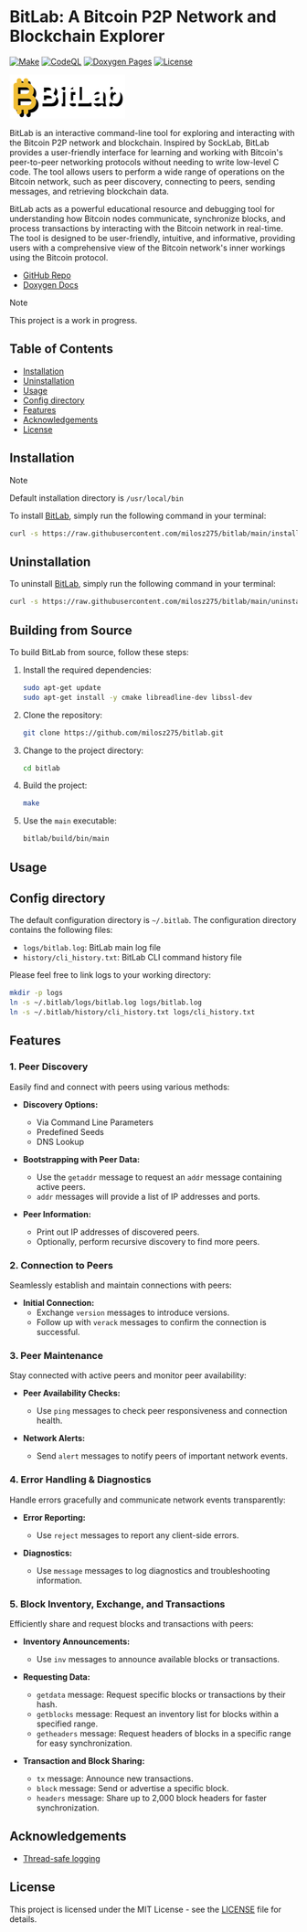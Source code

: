 # BitLab: A Bitcoin P2P Network and Blockchain Explorer

[![Make](https://github.com/milosz275/bitlab/actions/workflows/makefile.yml/badge.svg)](https://github.com/milosz275/bitlab/actions/workflows/makefile.yml)
[![CodeQL](https://github.com/milosz275/bitlab/actions/workflows/codeql.yml/badge.svg)](https://github.com/milosz275/bitlab/actions/workflows/codeql.yml)
[![Doxygen Pages](https://github.com/milosz275/bitlab/actions/workflows/doxygen-pages.yml/badge.svg)](https://github.com/milosz275/bitlab/actions/workflows/doxygen-pages.yml)
[![License](https://img.shields.io/github/license/milosz275/bitlab)](/LICENSE)

![Logo](assets/logo.png)

BitLab is an interactive command-line tool for exploring and interacting with the Bitcoin P2P network and blockchain. Inspired by SockLab, BitLab provides a user-friendly interface for learning and working with Bitcoin's peer-to-peer networking protocols without needing to write low-level C code. The tool allows users to perform a wide range of operations on the Bitcoin network, such as peer discovery, connecting to peers, sending messages, and retrieving blockchain data.

BitLab acts as a powerful educational resource and debugging tool for understanding how Bitcoin nodes communicate, synchronize blocks, and process transactions by interacting with the Bitcoin network in real-time. The tool is designed to be user-friendly, intuitive, and informative, providing users with a comprehensive view of the Bitcoin network's inner workings using the Bitcoin protocol.

- [GitHub Repo](https://github.com/milosz275/bitlab)
- [Doxygen Docs](https://milosz275.github.io/bitlab)

> [!NOTE]
> This project is a work in progress.

## Table of Contents

- [Installation](#installation)
- [Uninstallation](#uninstallation)
- [Usage](#usage)
- [Config directory](#config-directory)
- [Features](#features)
- [Acknowledgements](#acknowledgements)
- [License](#license)

## Installation

> [!NOTE]
> Default installation directory is `/usr/local/bin`

To install [BitLab](https://github.com/milosz275/bitlab), simply run the following command in your terminal:

```bash
curl -s https://raw.githubusercontent.com/milosz275/bitlab/main/install.sh | sudo bash
```

## Uninstallation

To uninstall [BitLab](https://github.com/milosz275/bitlab), simply run the following command in your terminal:

```bash
curl -s https://raw.githubusercontent.com/milosz275/bitlab/main/uninstall.sh | sudo bash -s -- -y
```

## Building from Source

To build BitLab from source, follow these steps:

1. Install the required dependencies:

    ```bash
    sudo apt-get update
    sudo apt-get install -y cmake libreadline-dev libssl-dev
    ```

2. Clone the repository:

    ```bash
    git clone https://github.com/milosz275/bitlab.git
    ```

3. Change to the project directory:

    ```bash
    cd bitlab
    ```

4. Build the project:

    ```bash
    make
    ```

5. Use the `main` executable:

    ```bash
    bitlab/build/bin/main
    ```

## Usage

<!-- [ ] Add usage instructions -->

## Config directory

The default configuration directory is `~/.bitlab`. The configuration directory contains the following files:

- `logs/bitlab.log`: BitLab main log file
- `history/cli_history.txt`: BitLab CLI command history file
<!-- - `bitlab.conf`: BitLab configuration file
- `peers.dat`: Peer list file
- `blocks.dat`: Block list file
- `txs.dat`: Transaction list file -->

Please feel free to link logs to your working directory:

```bash
mkdir -p logs
ln -s ~/.bitlab/logs/bitlab.log logs/bitlab.log
ln -s ~/.bitlab/history/cli_history.txt logs/cli_history.txt
```

## Features

### 1. Peer Discovery

Easily find and connect with peers using various methods:

- **Discovery Options:**
  - Via Command Line Parameters
  - Predefined Seeds
  - DNS Lookup

- **Bootstrapping with Peer Data:**
  - Use the `getaddr` message to request an `addr` message containing active peers.
  - `addr` messages will provide a list of IP addresses and ports.

- **Peer Information:**
  - Print out IP addresses of discovered peers.
  - Optionally, perform recursive discovery to find more peers.

### 2. Connection to Peers

Seamlessly establish and maintain connections with peers:

- **Initial Connection:**
  - Exchange `version` messages to introduce versions.
  - Follow up with `verack` messages to confirm the connection is successful.

### 3. Peer Maintenance

Stay connected with active peers and monitor peer availability:

- **Peer Availability Checks:**
  - Use `ping` messages to check peer responsiveness and connection health.

- **Network Alerts:**
  - Send `alert` messages to notify peers of important network events.

### 4. Error Handling & Diagnostics

Handle errors gracefully and communicate network events transparently:

- **Error Reporting:**
  - Use `reject` messages to report any client-side errors.

- **Diagnostics:**
  - Use `message` messages to log diagnostics and troubleshooting information.

### 5. Block Inventory, Exchange, and Transactions

Efficiently share and request blocks and transactions with peers:

- **Inventory Announcements:**
  - Use `inv` messages to announce available blocks or transactions.

- **Requesting Data:**
  - `getdata` message: Request specific blocks or transactions by their hash.
  - `getblocks` message: Request an inventory list for blocks within a specified range.
  - `getheaders` message: Request headers of blocks in a specific range for easy synchronization.

- **Transaction and Block Sharing:**
  - `tx` message: Announce new transactions.
  - `block` message: Send or advertise a specific block.
  - `headers` message: Share up to 2,000 block headers for faster synchronization.

## Acknowledgements

- [Thread-safe logging](https://github.com/milosz275/secure-chat/blob/main/common/include/log.h)

## License

This project is licensed under the MIT License - see the [LICENSE](https://github.com/milosz275/bitlab/blob/main/LICENSE) file for details.
